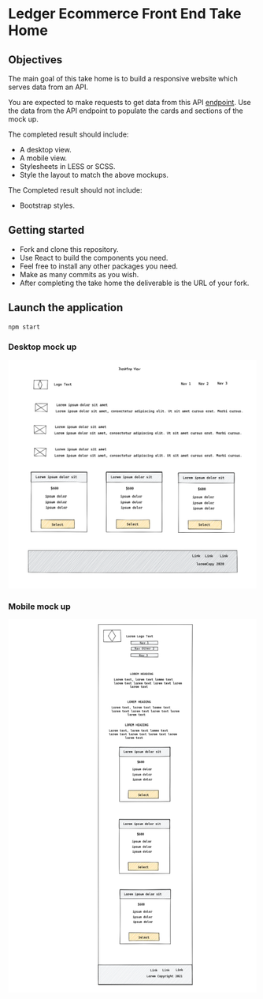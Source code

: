 # Ledger Ecommerce Front End Take Home

## Objectives

The main goal of this take home is to build a responsive website which serves data from an API.

You are expected to make requests to get data from this API [endpoint].
Use the data from the API endpoint to populate the cards and sections of the mock up.

The completed result should include:

- A desktop view.
- A mobile view.
- Stylesheets in LESS or SCSS.
- Style the layout to match the above mockups.

The Completed result should not include:

- Bootstrap styles.

## Getting started

- Fork and clone this repository.
- Use React to build the components you need.
- Feel free to install any other packages you need.
- Make as many commits as you wish.
- After completing the take home the deliverable is the URL of your fork.

## Launch the application

```sh
npm start
```

### Desktop mock up

![Desktop](https://github.com/LedgerHQ/edev-front-end-take-home/blob/master/public/images/desktop.png?raw=true)

### Mobile mock up

![Mobile](https://github.com/LedgerHQ/edev-front-end-take-home/blob/master/public/images/mobile.png?raw=true)

[endpoint]: https://jsonplaceholder.typicode.com/
